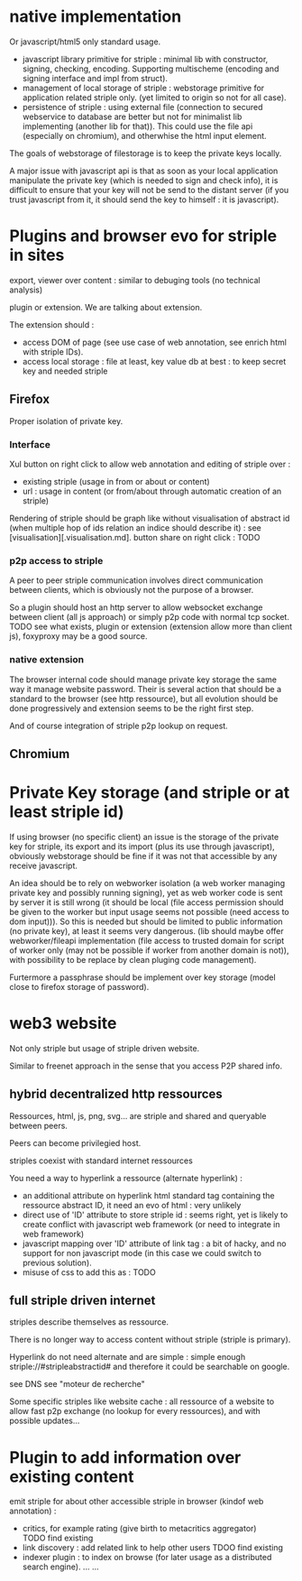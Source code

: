 
# native implementation

Or javascript/html5 only standard usage.

- javascript library primitive for striple : minimal lib with constructor, signing, checking, encoding. Supporting multischeme (encoding and signing interface and impl from struct).
- management of local storage of striple : webstorage primitive for application related striple only. (yet limited to origin so not for all case).
- persistence of striple : using external file (connection to secured webservice to database are better but not for minimalist lib implementing (another lib for that)). This could use the file api (especially on chromium), and otherwhise the html input element.

The goals of webstorage of filestorage is to keep the private keys locally. 

A major issue with javascript api is that as soon as your local application manipulate the private key (which is needed to sign and check info), it is difficult to ensure that your key will not be send to the distant server (if you trust javascript from it, it should send the key to himself : it is javascript).

# Plugins and browser evo for striple in sites

export, viewer over content : similar to debuging tools (no technical analysis)

plugin or extension. We are talking about extension.

The extension should :
- access DOM of page (see use case of web annotation, see enrich html with striple IDs).
- access local storage : file at least, key value db at best : to keep secret key and needed striple



## Firefox

Proper isolation of private key.


### Interface

Xul button on right click to allow web annotation and editing of striple over :
  - existing striple (usage in from or about or content)
  - url : usage in content (or from/about through automatic creation of an striple)

Rendering of striple should be graph like without visualisation of abstract id (when multiple hop of ids relation an indice should describe it) : see [visualisation][.visualisation.md]. 
button share on right click : TODO


### p2p access to striple

A peer to peer striple communication involves direct communication between clients, which is obviously not the purpose of a browser.

So a plugin should host an http server to allow websocket exchange between client (all js approach) or simply p2p code with normal tcp socket.
TODO see what exists, plugin or extension (extension allow more than client js), foxyproxy may be a good source.

### native extension

The browser internal code should manage private key storage the same way it manage website password.
Their is several action that should be a standard to the browser (see http ressource), but all evolution should be done progressively and extension seems to be the right first step.

And of course integration of striple p2p lookup on request.

## Chromium

# Private Key storage (and striple or at least striple id)

If using browser (no specific client) an issue is the storage of the private key for striple, its export and its import (plus its use through javascript), obviously webstorage should be fine if it was not that accessible by any receive javascript.

An idea should be to rely on webworker isolation (a web worker managing private key and possibly running signing), yet as web worker code is sent by server it is still wrong (it should be local (file access permission should be given to the worker but input usage seems not possible (need access to dom input))).
So this is needed but should be limited to public information (no private key), at least it seems very dangerous.
(lib should maybe offer webworker/fileapi implementation (file access to trusted domain for script of worker only (may not be possible if worker from another domain is not)), with possibility to be replace by clean pluging code management).

Furtermore a passphrase should be implement over key storage (model close to firefox storage of password).

# web3 website

Not only striple but usage of striple driven website.

Similar to freenet approach in the sense that you access P2P shared info.

## hybrid decentralized http ressources

Ressources, html, js, png, svg... are striple and shared and queryable between peers.

Peers can become privilegied host.

striples coexist with standard internet ressources

You need a way to hyperlink a ressource (alternate hyperlink) : 
  - an additional attribute on hyperlink html standard tag containing the ressource abstract ID, it need an evo of html : very unlikely
  - direct use of 'ID' attribute to store striple id : seems right, yet is likely to create conflict with javascript web framework (or need to integrate in web framework)
  - javascript mapping over 'ID' attribute of link tag : a bit of hacky, and no support for non javascript mode (in this case we could switch to previous solution).
  - misuse of css to add this as : TODO

## full striple driven internet

striples describe themselves as ressource.

There is no longer way to access content without striple (striple is primary).

Hyperlink do not need alternate and are simple : simple enough striple://#stripleabstractid# and therefore it could be searchable on google.


see DNS see "moteur de recherche"

Some specific striples like website cache : all ressource of a website to allow fast p2p exchange (no lookup for every ressources), and with possible updates...


# Plugin to add information over existing content

emit striple for about other accessible striple in browser (kindof web annotation) :
 - critics, for example rating (give birth to metacritics aggregator)
 TODO find existing
 - link discovery : add related link to help other users
 TDOO find existing
 - indexer plugin : to index on browse (for later usage as a distributed search engine).
 ...
 ...
